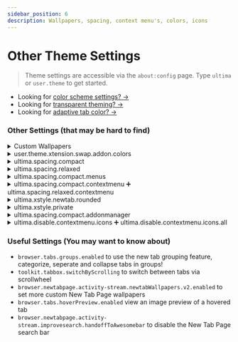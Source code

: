 ```yaml
---
sidebar_position: 6
description: Wallpapers, spacing, context menu's, colors, icons
---
```


# Other Theme Settings

> Theme settings are accessible via the `about:config` page. Type `ultima` or `user.theme` to get started.

- Looking for [color scheme settings? ->](https://github.com/soulhotel/FF-ULTIMA/wiki/Color-Schemes)
- Looking for [transparent theming? ->](https://github.com/soulhotel/FF-ULTIMA/wiki/Transparent-Theming)
- Looking for [adaptive tab color? ->](https://github.com/soulhotel/FF-ULTIMA/wiki/Adaptive-Tab-Color-Configuration)

<!--
-----------------------------------------------------------------------------------------------------------------------
-----------------------------------------------------------------------------------------------------------------------
-----------------------------------------------------------------------------------------------------------------------
-->

### Other Settings (that may be hard to find)

<details>
<summary>Custom Wallpapers</summary>

- `user.theme.wallpaper` settings allow you to force a specific wallpaper for the new tab page. try to use only one.
<iframe width="100%" height="490" src="https://github.com/user-attachments/assets/f2d564fb-5382-4696-a219-660c6b96c8ae" title="YouTube video player" frameborder="0" allow="accelerometer; autoplay; clipboard-write; encrypted-media; gyroscope; picture-in-picture; web-share" referrerpolicy="strict-origin-when-cross-origin" allowfullscreen></iframe>
</details>

<details>
<summary>user.theme.xtension.swap.addon.colors</summary>

Use `user.theme.xtension.swap.addon.colors` to swap add-on theme colors.
<iframe width="100%" height="490" src="https://www.youtube.com/embed/jYbccJ1nXzk?si=F9jY24aOYcAKUmXy" title="YouTube video player" frameborder="0" allow="accelerometer; autoplay; clipboard-write; encrypted-media; gyroscope; picture-in-picture; web-share" referrerpolicy="strict-origin-when-cross-origin" allowfullscreen></iframe>
</details>

<details>
<summary>ultima.spacing.compact</summary>

- Removes borders, rounding, shrinks tabs by a tiny percentage
<iframe width="100%" height="490" src="https://github.com/user-attachments/assets/22489b0c-3b99-48ed-897b-e2926e6672bd" title="YouTube video player" frameborder="0" allow="accelerometer; autoplay; clipboard-write; encrypted-media; gyroscope; picture-in-picture; web-share" referrerpolicy="strict-origin-when-cross-origin" allowfullscreen></iframe>
</details>

<details>
<summary>ultima.spacing.relaxed</summary>

- More "comfy" spacing between browser content, goes well with Side View extensions and Ultra-Wide displays
![Screenshot_20250520_225549](https://github.com/user-attachments/assets/dd41b966-c48e-405d-8378-30d76fc19734)
</details>

<details>
<summary>ultima.spacing.compact.menus</summary>

- for a more compact menu panel / extension panel
<img height="400px" alt="Image" src="https://github.com/user-attachments/assets/0a2466b9-9588-470a-8f0c-4ddb05ccbf44" />
<img height="400px" alt="Image" src="https://github.com/user-attachments/assets/6de48734-db2b-4bc6-a6af-33bd3cf1ed0e" />
</details>

<details>
<summary>ultima.spacing.compact.contextmenu ➕ ultima.spacing.relaxed.contextmenu</summary>

- Spacing of context menu items
- Mac OS needs to use firefoxes gtk context menu `widget.macos.native-context-menus`
- Mac OS Users *should* use the gtk context menu, because it matches FF Ultimas theme.
![context menu spacing](https://github.com/user-attachments/assets/87528b41-76a3-45e1-b492-915662df00d1)
</details>

<details>
<summary>ultima.xstyle.newtab.rounded</summary>

- MAKE ELEMENTS ON THE NEW TAB PAGE MORE ROUND
![new tab rounded elements](https://github.com/user-attachments/assets/ddc4da6f-6975-4f61-a8cd-cf734b7354d0)
</details>

<details>
<summary>ultima.xstyle.private</summary>

- Private Window Home Page: Strong purple background removed, text removed. Less is more sometimes.
![image](https://github.com/user-attachments/assets/aca4afd4-8bdb-47b5-98e9-7bcfddd68a23)
</details>

<details>
<summary>ultima.spacing.compact.addonmanager</summary>

- Makes the addon manager & themes page a compact grid layout
![compactaddon](https://github.com/user-attachments/assets/9f038884-f672-49ef-8108-db58809cdddc)
</details>

<details>
<summary>ultima.disable.contextmenu.icons ➕ ultima.disable.contextmenu.icons.all</summary>

- to disable the icons in context menus
<img width="238" height="455" alt="image" src="https://github.com/user-attachments/assets/2d9d366d-cc7c-4609-9519-9da766be01b4" />
<img width="290" height="481" alt="Screenshot_20250824_171915" src="https://github.com/user-attachments/assets/44f52baf-ee68-4275-94b5-ac469c812401" />
</details>



### Useful Settings (You may want to know about)

- `browser.tabs.groups.enabled` to use the new tab grouping feature, categorize, seperate and collapse tabs in groups!
- `toolkit.tabbox.switchByScrolling` to switch between tabs via scrollwheel
- `browser.newtabpage.activity-stream.newtabWallpapers.v2.enabled` to set more custom New Tab Page wallpapers
- `browser.tabs.hoverPreview.enabled` view an image preview of a hovered tab
- `browser.newtabpage.activity-stream.improvesearch.handoffToAwesomebar` to disable the New Tab Page search bar

